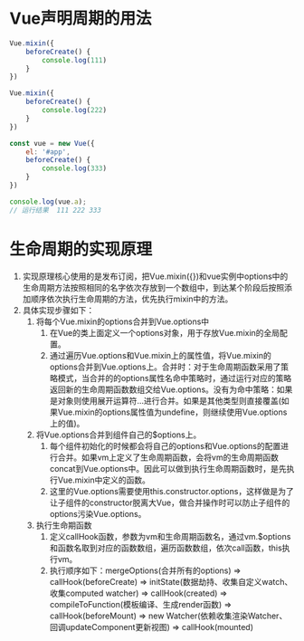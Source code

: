 # Vue声明周期的用法
``` js
Vue.mixin({
    beforeCreate() {
        console.log(111)
    }
})

Vue.mixin({
    beforeCreate() {
        console.log(222)
    }
})

const vue = new Vue({
    el: '#app',
    beforeCreate() {
        console.log(333)
    }
})

console.log(vue.a);
// 运行结果  111 222 333
```

# 生命周期的实现原理
1. 实现原理核心使用的是发布订阅，把Vue.mixin({})和vue实例中options中的生命周期方法按照相同的名字依次存放到一个数组中，到达某个阶段后按照添加顺序依次执行生命周期的方法，优先执行mixin中的方法。
2. 具体实现步骤如下：
   1. 将每个Vue.mixin的options合并到Vue.options中
      1. 在Vue的类上面定义一个options对象，用于存放Vue.mixin的全局配置。
      2. 通过遍历Vue.options和Vue.mixin上的属性值，将Vue.mixin的options合并到Vue.options上。合并时：对于生命周期函数采用了策略模式，当合并的的options属性名命中策略时，通过运行对应的策略返回新的生命周期函数数组交给Vue.options。没有为命中策略：如果是对象则使用展开运算符...进行合并。如果是其他类型则直接覆盖(如果Vue.mixin的options属性值为undefine，则继续使用Vue.options上的值)。
   2. 将Vue.options合并到组件自己的$options上。
      1. 每个组件初始化的时候都会将自己的options和Vue.options的配置进行合并。如果vm上定义了生命周期函数，会将vm的生命周期函数concat到Vue.options中。因此可以做到执行生命周期函数时，是先执行Vue.mixin中定义的函数。
      2. 这里的Vue.options需要使用this.constructor.options，这样做是为了让子组件的constructor脱离大Vue，做合并操作时可以防止子组件的options污染Vue.options。
   3. 执行生命期函数
      1. 定义callHook函数，参数为vm和生命周期函数名，通过vm.$options和函数名取到对应的函数数组，遍历函数数组，依次call函数，this执行vm。
      2. 执行顺序如下：mergeOptions(合并所有的options) => callHook(beforeCreate) => initState(数据劫持、收集自定义watch、收集computed watcher) => callHook(created) => compileToFunction(模板编译、生成render函数) => callHook(beforeMount) => new Watcher(依赖收集渲染Watcher、回调updateComponent更新视图) => callHook(mounted) 
   
